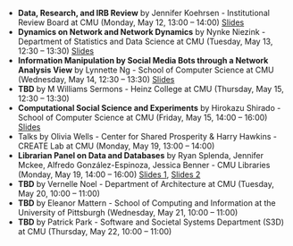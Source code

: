 - **Data, Research, and IRB Review** by Jennifer Koehrsen - Institutional Review Board at CMU  (Monday, May 12, 13:00 – 14:00) [Slides](https://github.com/sicss-cmu/2025-materials/blob/main/Speakers%20series/Data%2C%20Research%2C%20and%20IRB%20Review.pdf)
- **Dynamics on Network and Network Dynamics** by Nynke Niezink - Department of Statistics and Data Science at CMU (Tuesday, May 13, 12:30 – 13:30) [Slides](https://github.com/sicss-cmu/2025-materials/blob/main/Speakers%20series/NetworkAnalysis.pdf) 
- **Information Manipulation by Social Media Bots through a Network Analysis View** by Lynnette Ng - School of Computer Science at CMU (Wednesday, May 14, 12:30 – 13:30) [Slides](https://github.com/sicss-cmu/2025-materials/blob/main/Speakers%20series/Information_Manipulation.pdf)
- **TBD** by M Williams Sermons - Heinz College at CMU (Thursday, May 15, 12:30 – 13:30) 
- **Computational Social Science and Experiments** by Hirokazu Shirado - School of Computer Science at CMU (Friday, May 15, 14:00 – 16:00) [Slides](https://github.com/sicss-cmu/2025-materials/blob/main/Speakers%20series/SICSS_CMU_HirokazuShirado_20250516.pdf)
- Talks by Olivia Wells - Center for Shared Prosperity & Harry Hawkins - CREATE Lab at CMU (Monday, May 19, 13:00 – 14:00)
- **Librarian Panel on Data and Databases** by Ryan Splenda, Jennifer Mckee, Alfredo González-Espinoza, Jessica Benner - CMU Libraries (Monday, May 19, 14:00 – 16:00) [Slides 1](https://github.com/sicss-cmu/2025-materials/blob/main/Speakers%20series/Biz%26Econ%20Data%20Sources.pdf), [Slides 2](https://github.com/sicss-cmu/2025-materials/blob/main/Speakers%20series/SICSS%20Panel_%20GIS%20data.pdf)
- **TBD** by Vernelle Noel - Department of Architecture at CMU (Tuesday, May 20, 10:00 – 11:00) 
- **TBD** by Eleanor Mattern - School of Computing and Information at the University of Pittsburgh (Wednesday, May 21, 10:00 – 11:00) 
- **TBD** by Patrick Park - Software and Societal Systems Department (S3D) at CMU (Thursday, May 22, 10:00 – 11:00) 

